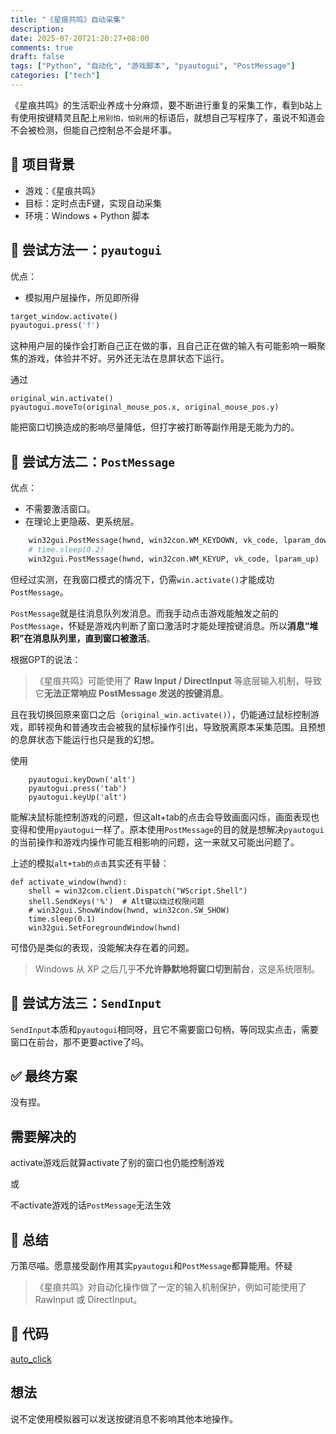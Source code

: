 ```yaml
---
title: "《星痕共鸣》自动采集"
description: 
date: 2025-07-20T21:20:27+08:00
comments: true
draft: false
tags: ["Python", "自动化", "游戏脚本", "pyautogui", "PostMessage"]
categories: ["tech"]
---
```

《星痕共鸣》的生活职业养成十分麻烦，要不断进行重复的采集工作，看到b站上有使用按键精灵且配上`用别怕，怕别用`的标语后，就想自己写程序了，虽说不知道会不会被检测，但能自己控制总不会是坏事。

## 📌 项目背景

- 游戏：《星痕共鸣》
- 目标：定时点击F键，实现自动采集
- 环境：Windows + Python 脚本

## 🧪 尝试方法一：`pyautogui`

优点：

- 模拟用户层操作，所见即所得

```python
target_window.activate()
pyautogui.press('f')
```

这种用户层的操作会打断自己正在做的事，且自己正在做的输入有可能影响一瞬聚焦的游戏，体验并不好。另外还无法在息屏状态下运行。

通过

```
original_win.activate()
pyautogui.moveTo(original_mouse_pos.x, original_mouse_pos.y)
```

能把窗口切换造成的影响尽量降低，但打字被打断等副作用是无能为力的。

## 🧪 尝试方法二：`PostMessage`

优点：

* 不需要激活窗口。
* 在理论上更隐蔽、更系统层。


```python
    win32gui.PostMessage(hwnd, win32con.WM_KEYDOWN, vk_code, lparam_down)
    # time.sleep(0.2)
    win32gui.PostMessage(hwnd, win32con.WM_KEYUP, vk_code, lparam_up)
```

但经过实测，在我窗口模式的情况下，仍需`win.activate()`才能成功`PostMessage`。

`PostMessage`就是往消息队列发消息。而我手动点击游戏能触发之前的`PostMessage`，怀疑是游戏内判断了窗口激活时才能处理按键消息。所以**消息“堆积”在消息队列里，直到窗口被激活**。

根据GPT的说法：

> 《星痕共鸣》可能使用了 **Raw Input / DirectInput** 等底层输入机制，导致它**无法正常响应 PostMessage 发送的按键消息**。

且在我切换回原来窗口之后（`original_win.activate()`），仍能通过鼠标控制游戏，即转视角和普通攻击会被我的鼠标操作引出，导致脱离原本采集范围。且预想的息屏状态下能运行也只是我的幻想。

使用

```
    pyautogui.keyDown('alt')
    pyautogui.press('tab')
    pyautogui.keyUp('alt')
```

能解决鼠标能控制游戏的问题，但这alt+tab的点击会导致画面闪烁，画面表现也变得和使用`pyautogui`一样了。原本使用`PostMessage`的目的就是想解决`pyautogui`的当前操作和游戏内操作可能互相影响的问题，这一来就又可能出问题了。

上述的模拟`alt+tab的点击`其实还有平替：

```
def activate_window(hwnd):
    shell = win32com.client.Dispatch("WScript.Shell")
    shell.SendKeys('%')  # Alt键以绕过权限问题
    # win32gui.ShowWindow(hwnd, win32con.SW_SHOW)
    time.sleep(0.1)
    win32gui.SetForegroundWindow(hwnd)
```

可惜仍是类似的表现，没能解决存在着的问题。

> Windows 从 XP 之后几乎**不允许静默地将窗口切到前台**，这是系统限制。

## 🧪 尝试方法三：`SendInput`

`SendInput`本质和`pyautogui`相同呀，且它不需要窗口句柄，等同现实点击，需要窗口在前台，那不更要active了吗。

## ✅ 最终方案

没有捏。

## 需要解决的

activate游戏后就算activate了别的窗口也仍能控制游戏

或

不activate游戏的话`PostMessage`无法生效

## 🏁 总结

万策尽喵。愿意接受副作用其实`pyautogui`和`PostMessage`都算能用。怀疑

> 《星痕共鸣》对自动化操作做了一定的输入机制保护，例如可能使用了 RawInput 或 DirectInput。

## 🧩 代码

[auto_click](https://github.com/xxfttkx/auto_click)

## 想法

说不定使用模拟器可以发送按键消息不影响其他本地操作。
